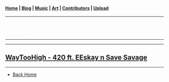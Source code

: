 <head>
  <!-- Favicon -->
  <link rel="shortcut icon" href="../../favicon.ico">
  <!-- Global site tag (gtag.js) - Google Analytics -->
  <script async src="https://www.googletagmanager.com/gtag/js?id=UA-129370470-1"></script>
  <script>
    window.dataLayer = window.dataLayer || [];
    function gtag(){dataLayer.push(arguments);}
    gtag('js', new Date());

    gtag('config', 'UA-129370470-1');
  </script>
</head>

<!-- Main Links -->
#### [Home](../../index.md) | [Blog](../../blog/index.md) | [Music](../index.md) | [Art](../../art/index.md) | [Contributors](../../contributors.md) | [Upload](../../upload.md)

- - -

## [<span style="text-decoration: underline; color: #fff;">Music</span>](../index.md)

- - -
- - -

## [WayTooHigh - 420 ft. EEskay n Save Savage](#)	

<a href="https://poetrique.github.io/music-repo/singles/xyz/WayTooHigh_420-ft-EEskay-n-Save-Savage.mp3"
    download="WayTooHigh_420-ft-EEskay-n-Save-Savage.mp3"></a>

- - -

* [Back Home](../index.md)
